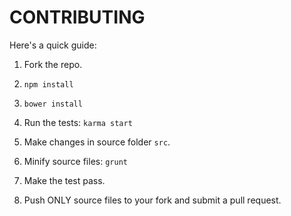 CONTRIBUTING
============

Here's a quick guide:

1. Fork the repo.

2. `npm install`

3. `bower install`

4. Run the tests: `karma start`

5. Make changes in source folder `src`.

6. Minify source files: `grunt`

7. Make the test pass.

8. Push ONLY source files to your fork and submit a pull request.
